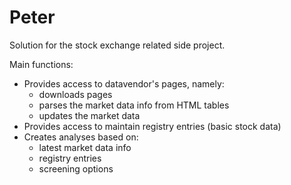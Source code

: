 # Peter
Solution for the stock exchange related side project.

Main functions:
* Provides access to datavendor's pages, namely:
  * downloads pages
  * parses the market data info from HTML tables
  * updates the market data
* Provides access to maintain registry entries (basic stock data)
* Creates analyses based on:
  * latest market data info
  * registry entries
  * screening options
